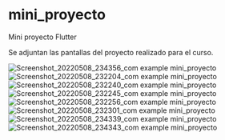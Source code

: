 # mini_proyecto

Mini proyecto Flutter

Se adjuntan las pantallas del proyecto realizado para el curso.

![Screenshot_20220508_234356_com example mini_proyecto](https://user-images.githubusercontent.com/87102093/167340298-149ce966-33f6-450a-a567-7eed00ae79e4.jpg)
![Screenshot_20220508_232204_com example mini_proyecto](https://user-images.githubusercontent.com/87102093/167340332-e945ff3b-bcb7-460b-a949-2f0a4e2674e5.jpg)
![Screenshot_20220508_232240_com example mini_proyecto](https://user-images.githubusercontent.com/87102093/167340335-48030218-8bdd-4d3a-b09b-efee67d45798.jpg)
![Screenshot_20220508_232245_com example mini_proyecto](https://user-images.githubusercontent.com/87102093/167340338-ae1c4596-f242-466d-b7d5-deb174d0924e.jpg)
![Screenshot_20220508_232256_com example mini_proyecto](https://user-images.githubusercontent.com/87102093/167340344-b08d1857-719b-4db4-9765-fcab1dda9757.jpg)
![Screenshot_20220508_232301_com example mini_proyecto](https://user-images.githubusercontent.com/87102093/167340349-dd2f3f06-2a12-48b0-bf75-7b05f5d14f94.jpg)
![Screenshot_20220508_234339_com example mini_proyecto](https://user-images.githubusercontent.com/87102093/167340357-89a371e0-1c78-4cf2-a7a6-6d4f62099584.jpg)
![Screenshot_20220508_234343_com example mini_proyecto](https://user-images.githubusercontent.com/87102093/167340363-82151274-0d2d-4e97-86e0-a24892291622.jpg)
